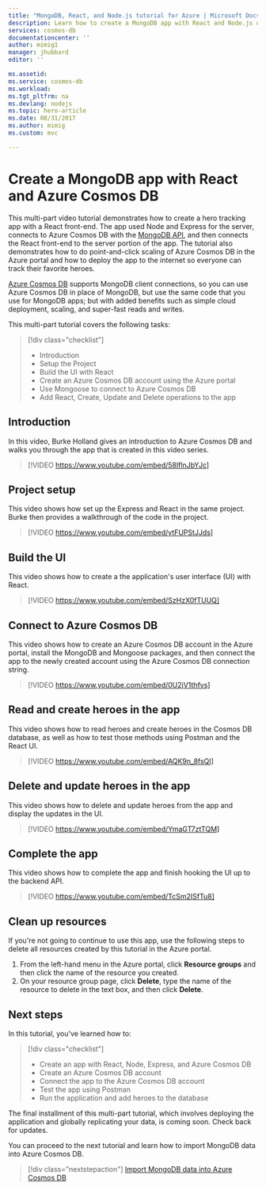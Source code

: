 ```yaml
---
title: "MongoDB, React, and Node.js tutorial for Azure | Microsoft Docs"
description: Learn how to create a MongoDB app with React and Node.js on Azure Cosmos DB using the exact same APIs you use for MongoDB with this video based tutorial series. 
services: cosmos-db
documentationcenter: ''
author: mimig1
manager: jhubbard
editor: ''

ms.assetid: 
ms.service: cosmos-db
ms.workload: 
ms.tgt_pltfrm: na
ms.devlang: nodejs
ms.topic: hero-article
ms.date: 08/31/2017
ms.author: mimig
ms.custom: mvc

---
```

# Create a MongoDB app with React and Azure Cosmos DB  

This multi-part video tutorial demonstrates how to create a hero tracking app with a React front-end. The app used Node and Express for the server, connects to Azure Cosmos DB with the [MongoDB API](mongodb-introduction.md), and then connects the React front-end to the server portion of the app. The tutorial also demonstrates how to do point-and-click scaling of Azure Cosmos DB in the Azure portal and how to deploy the app to the internet so everyone can track their favorite heroes. 

[Azure Cosmos DB](https://azure.microsoft.com/services/cosmos-db/) supports MongoDB client connections, so you can use Azure Cosmos DB in place of MongoDB, but use the same code that you use for MongoDB apps; but with added benefits such as simple cloud deployment, scaling, and super-fast reads and writes.  

This multi-part tutorial covers the following tasks:

> [!div class="checklist"]
> * Introduction
> * Setup the Project
> * Build the UI with React
> * Create an Azure Cosmos DB account using the Azure portal
> * Use Mongoose to connect to Azure Cosmos DB
> * Add React, Create, Update and Delete operations to the app

## Introduction 

In this video, Burke Holland gives an introduction to Azure Cosmos DB and walks you through the app that is created in this video series. 

> [!VIDEO https://www.youtube.com/embed/58IflnJbYJc]

## Project setup

This video shows how set up the Express and React in the same project. Burke then provides a walkthrough of the code in the project.

> [!VIDEO https://www.youtube.com/embed/ytFUPStJJds]

## Build the UI

This video shows how to create a the application's user interface (UI) with React. 

> [!VIDEO https://www.youtube.com/embed/SzHzX0fTUUQ]

## Connect to Azure Cosmos DB

This video shows how to create an Azure Cosmos DB account in the Azure portal, install the MongoDB and Mongoose packages, and then connect the app to the newly created account using the Azure Cosmos DB connection string. 

> [!VIDEO https://www.youtube.com/embed/0U2jV1thfvs]

## Read and create heroes in the app

This video shows how to read heroes and create heroes in the Cosmos DB database, as well as how to test those methods using Postman and the React UI. 

> [!VIDEO https://www.youtube.com/embed/AQK9n_8fsQI] 

## Delete and update heroes in the app

This video shows how to delete and update heroes from the app and display the updates in the UI. 

> [!VIDEO https://www.youtube.com/embed/YmaGT7ztTQM] 

## Complete the app

This video shows how to complete the app and finish hooking the UI up to the backend API. 

> [!VIDEO https://www.youtube.com/embed/TcSm2ISfTu8]

## Clean up resources

If you're not going to continue to use this app, use the following steps to delete all resources created by this tutorial in the Azure portal. 

1. From the left-hand menu in the Azure portal, click **Resource groups** and then click the name of the resource you created. 
2. On your resource group page, click **Delete**, type the name of the resource to delete in the text box, and then click **Delete**.

## Next steps

In this tutorial, you've learned how to:

> [!div class="checklist"]
> * Create an app with React, Node, Express, and Azure Cosmos DB 
> * Create an Azure Cosmos DB account
> * Connect the app to the Azure Cosmos DB account
> * Test the app using Postman
> * Run the application and add heroes to the database

The final installment of this multi-part tutorial, which involves deploying the application and globally replicating your data, is coming soon. Check back for updates. 

You can proceed to the next tutorial and learn how to import MongoDB data into Azure Cosmos DB.  

> [!div class="nextstepaction"]
> [Import MongoDB data into Azure Cosmos DB](mongodb-migrate.md)
 
